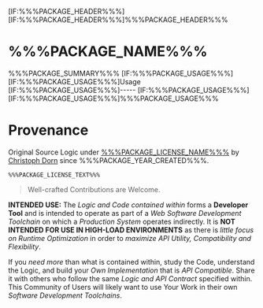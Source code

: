 [IF:%%%PACKAGE_HEADER%%%]
[IF:%%%PACKAGE_HEADER%%%]%%%PACKAGE_HEADER%%%

%%%PACKAGE_NAME%%%
===

%%%PACKAGE_SUMMARY%%%
[IF:%%%PACKAGE_USAGE%%%]
[IF:%%%PACKAGE_USAGE%%%]Usage
[IF:%%%PACKAGE_USAGE%%%]-----
[IF:%%%PACKAGE_USAGE%%%]
[IF:%%%PACKAGE_USAGE%%%]%%%PACKAGE_USAGE%%%

Provenance
==========

Original Source Logic under [%%%PACKAGE_LICENSE_NAME%%%](%%%PACKAGE_LICENSE_URL%%%) by [Christoph Dorn](http://christophdorn.com) since %%%PACKAGE_YEAR_CREATED%%%.

```
%%%PACKAGE_LICENSE_TEXT%%%
```

> Well-crafted Contributions are Welcome.

**INTENDED USE:** The *Logic and Code contained within* forms a **Developer Tool** and is intended to operate as part of a *Web Software Development Toolchain* on which a *Production System* operates indirectly. It is **NOT INTENDED FOR USE IN HIGH-LOAD ENVIRONMENTS** as there is *little focus on Runtime Optimization* in order to *maximize API Utility, Compatibility and Flexibility*.

If you *need more* than what is contained within, study the Code, understand the Logic, and build your *Own Implementation* that is *API Compatible*. Share it with others who follow the same *Logic and API Contract* specified within. This Community of Users will likely want to use Your Work in their own *Software Development Toolchains*.
